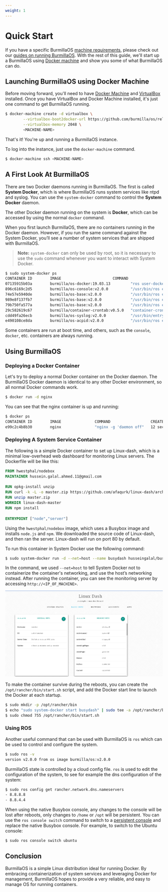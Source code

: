 ```yaml
---
weight: 1
---
```

# Quick Start

If you have a specific BurmillaOS [machine requirements](/#hardware-requirements), please check out our [guides on running BurmillaOS](/docs/installation). With the rest of this guide, we'll start up a BurmillaOS using [Docker machine](/docs/installation/workstation/docker-machine) and show you some of what BurmillaOS can do.

## Launching BurmillaOS using Docker Machine

Before moving forward, you'll need to have [Docker Machine](https://docs.docker.com/machine/) and [VirtualBox](https://www.virtualbox.org/wiki/Downloads) installed. Once you have VirtualBox and Docker Machine installed, it's just one command to get BurmillaOS running.

```bash
$ docker-machine create -d virtualbox \
        --virtualbox-boot2docker-url https://github.com/burmilla/os/releases/download/<version>/burmillaos.iso \
        --virtualbox-memory 2048 \
        <MACHINE-NAME>
```

That's it! You're up and running a BurmillaOS instance.

To log into the instance, just use the `docker-machine` command.

```bash
$ docker-machine ssh <MACHINE-NAME>
```

## A First Look At BurmillaOS

There are two Docker daemons running in BurmillaOS. The first is called **System Docker**, which is where BurmillaOS runs system services like ntpd and syslog. You can use the `system-docker` command to control the **System Docker** daemon.

The other Docker daemon running on the system is **Docker**, which can be accessed by using the normal `docker` command.

When you first launch BurmillaOS, there are no containers running in the Docker daemon. However, if you run the same command against the System Docker, you’ll see a number of system services that are shipped with BurmillaOS.

> **Note:** `system-docker` can only be used by root, so it is necessary to use the `sudo` command whenever you want to interact with System Docker.

```bash
$ sudo system-docker ps
CONTAINER ID        IMAGE                       COMMAND                  CREATED             STATUS              PORTS               NAMES
07135915b03a        burmilla/os-docker:19.03.13         "ros user-docker"        15 hours ago        Up 15 hours                             docker
896c6169c2d5        burmilla/os-console:v2.0.0          "/usr/bin/ros entr..."   41 hours ago        Up 24 hours                             console
74e57e5940de        burmilla/os-base:v2.0.0             "/usr/bin/ros entr..."   41 hours ago        Up 24 hours                             ntp
989e8f137fb7        burmilla/os-base:v2.0.0             "/usr/bin/ros entr..."   41 hours ago        Up 24 hours                             network
79b750fa577a        burmilla/os-base:v2.0.0             "/usr/bin/ros entr..."   41 hours ago        Up 24 hours                             udev
29c582619c67        burmilla/container-crontab:v0.5.0   "container-crontab"      41 hours ago        Up 24 hours                             system-cron
cdd49fa26ecb        burmilla/os-syslog:v2.0.0           "/usr/bin/entrypoi..."   41 hours ago        Up 24 hours                             syslog
e490108ce8da        burmilla/os-acpid:v2.0.0            "/usr/bin/ros entr..."   41 hours ago        Up 24 hours                             acpid
```

Some containers are run at boot time, and others, such as the `console`, `docker`, etc. containers are always running.

## Using BurmillaOS

### Deploying a Docker Container

Let's try to deploy a normal Docker container on the Docker daemon.  The BurmillaOS Docker daemon is identical to any other Docker environment, so all normal Docker commands work.

```bash
$ docker run -d nginx
```

You can see that the nginx container is up and running:

```bash
$ docker ps
CONTAINER ID        IMAGE               COMMAND                  CREATED             STATUS              PORTS               NAMES
e99c2c4b8b30        nginx               "nginx -g 'daemon off"   12 seconds ago      Up 11 seconds       80/tcp, 443/tcp     drunk_ptolemy
```

### Deploying A System Service Container

The following is a simple Docker container to set up Linux-dash, which is a minimal low-overhead web dashboard for monitoring Linux servers. The Dockerfile will be like this:

```Dockerfile
FROM hwestphal/nodebox
MAINTAINER hussein.galal.ahmed.11@gmail.com

RUN opkg-install unzip
RUN curl -k -L -o master.zip https://github.com/afaqurk/linux-dash/archive/master.zip
RUN unzip master.zip
WORKDIR linux-dash-master
RUN npm install

ENTRYPOINT ["node","server"]
```

Using the `hwestphal/nodebox` image, which uses a Busybox image and installs `node.js` and `npm`. We downloaded the source code of Linux-dash, and then ran the server. Linux-dash will run on port 80 by default.

To run this container in System Docker use the following command:

```bash
$ sudo system-docker run -d --net=host --name busydash husseingalal/busydash
```
In the command, we used `--net=host` to tell System Docker not to containerize the container's networking, and use the host’s networking instead. After running the container, you can see the monitoring server by accessing `http://<IP_OF_MACHINE>`.

![System Docker Container](/images/busydash.png)


To make the container survive during the reboots, you can create the `/opt/rancher/bin/start.sh` script, and add the Docker start line to launch the Docker at each startup.

```bash
$ sudo mkdir -p /opt/rancher/bin
$ echo "sudo system-docker start busydash" | sudo tee -a /opt/rancher/bin/start.sh
$ sudo chmod 755 /opt/rancher/bin/start.sh
```

### Using ROS

Another useful command that can be used with BurmillaOS is `ros` which can be used to control and configure the system.

```bash
$ sudo ros -v
version v2.0.0 from os image burmilla/os:v2.0.0
```

BurmillaOS state is controlled by a cloud config file. `ros` is used to edit the configuration of the system, to see for example the dns configuration of the system:

```bash
$ sudo ros config get rancher.network.dns.nameservers
- 8.8.8.8
- 8.8.4.4
```


When using the native Busybox console, any changes to the console will be lost after reboots, only changes to `/home` or `/opt` will be persistent. You can use the `ros console switch` command to switch to a [persistent console](/docs/installation/custom-builds/custom-console#console-persistence) and replace the native Busybox console. For example, to switch to the Ubuntu console:

```bash
$ sudo ros console switch ubuntu
```

## Conclusion

BurmillaOS is a simple Linux distribution ideal for running Docker.  By embracing containerization of system services and leveraging Docker for management, BurmillaOS hopes to provide a very reliable, and easy to manage OS for running containers.
